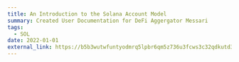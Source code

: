 ```yaml
---
title: An Introduction to the Solana Account Model
summary: Created User Documentation for DeFi Aggergator Messari
tags:
  - SOL
date: 2022-01-01
external_link: https://b5b3wutwfuntyodmrq5lpbr6qm5z736u3fcws3c32qdkutd3enmq.arweave.net/D0O7UnYtGzw4bIw6t4Y-gzuf79TZRWlsW9QGqkx7I1k
---
```

